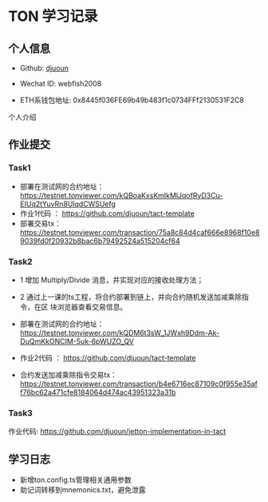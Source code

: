 
# TON 学习记录

## 个人信息

* Github: [djuoun](https://github.com/djuoun)

* Wechat ID: webfish2008

* ETH系钱包地址: 0x8445f036FE69b49b483f1c0734FFf2130531F2C8

个人介绍


## 作业提交

### Task1
* 部署在测试网的合约地址：https://testnet.tonviewer.com/kQBoaKxsKmIkMlJqofRyD3Cu-EIUq2tYuvRn8UlqdCWSUefg
* 作业1代码 ： https://github.com/djuoun/tact-template
* 部署交易tx：https://testnet.tonviewer.com/transaction/75a8c84d4caf666e8968f10e89039fd0f20932b8bac6b79492524a515204cf64

### Task2
* 1 增加 Multiply/Divide 消息，并实现对应的接收处理方法；
* 2 通过上一课的ts工程，将合约部署到链上，并向合约随机发送加减乘除指令，在区
块浏览器查看交易信息。

* 部署在测试网的合约地址：https://testnet.tonviewer.com/kQDM6t3sW_1JWxh9Ddm-Ak-DuQmKkONCIM-5uk-6pWUZO_QV
* 作业2代码 ： https://github.com/djuoun/tact-template
* 合约发送加减乘除指令交易tx：https://testnet.tonviewer.com/transaction/b4e6716ec87109c0f955e35aff76bc62a471cfe8184064d474ac43951323a31b

### Task3
作业代码: https://github.com/djuoun/jetton-implementation-in-tact

## 学习日志

* 新增ton.config.ts管理相关通用参数
* 助记词转移到mnemonics.txt，避免泄露
